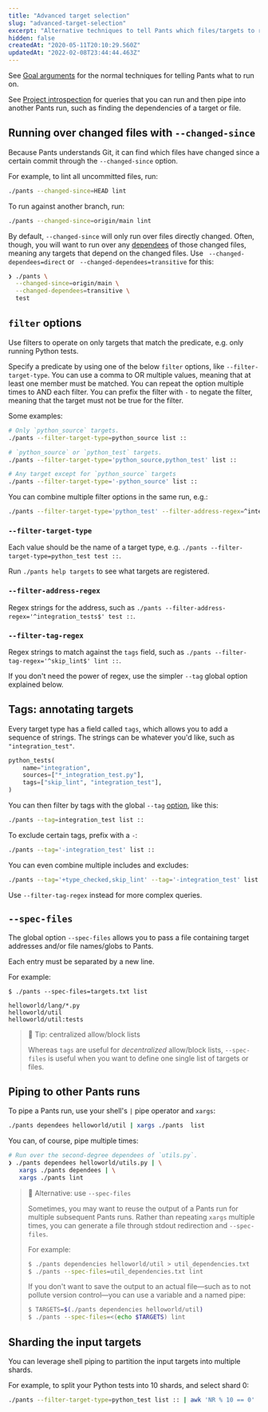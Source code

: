 ```yaml
---
title: "Advanced target selection"
slug: "advanced-target-selection"
excerpt: "Alternative techniques to tell Pants which files/targets to run on."
hidden: false
createdAt: "2020-05-11T20:10:29.560Z"
updatedAt: "2022-02-08T23:44:44.463Z"
---
```

See [Goal arguments](doc:goals#goal-arguments) for the normal techniques for telling Pants what to
run on. 

See [Project introspection](doc:project-introspection) for queries that you can run and then pipe
into another Pants run, such as finding the dependencies of a target or file.

Running over changed files with `--changed-since`
-------------------------------------------------

Because Pants understands Git, it can find which files have changed since a certain commit through the `--changed-since` option.

For example, to lint all uncommitted files, run:

```bash
./pants --changed-since=HEAD lint
```

To run against another branch, run:

```bash
./pants --changed-since=origin/main lint
```

By default, `--changed-since` will only run over files directly changed. Often, though, you will want to run over any [dependees](doc:project-introspection) of those changed files, meaning any targets that depend on the changed files. Use ` --changed-dependees=direct` or ` --changed-dependees=transitive` for this:

```bash
❯ ./pants \
  --changed-since=origin/main \
  --changed-dependees=transitive \
  test
```

`filter` options
----------------

Use filters to operate on only targets that match the predicate, e.g. only running Python tests.

Specify a predicate by using one of the below `filter` options, like `--filter-target-type`. You
can use a comma to OR multiple values, meaning that at least one member must be matched. You
can repeat the option multiple times to AND each filter. You can prefix the filter with
`-` to negate the filter, meaning that the target must not be true for the filter.

Some examples:

```bash
# Only `python_source` targets.
./pants --filter-target-type=python_source list ::

# `python_source` or `python_test` targets.
./pants --filter-target-type='python_source,python_test' list ::

# Any target except for `python_source` targets
./pants --filter-target-type='-python_source' list ::
```

You can combine multiple filter options in the same run, e.g.:

```bash
./pants --filter-target-type='python_test' --filter-address-regex=^integration_tests test ::
```

### `--filter-target-type`

Each value should be the name of a target type, e.g.
`./pants --filter-target-type=python_test test ::`.

Run `./pants help targets` to see what targets are registered.

### `--filter-address-regex`

Regex strings for the address, such as
`./pants --filter-address-regex='^integration_tests$' test ::`.

### `--filter-tag-regex`

Regex strings to match against the `tags` field, such as 
`./pants --filter-tag-regex='^skip_lint$' lint ::`.

If you don't need the power of regex, use the simpler `--tag` global option explained below.

Tags: annotating targets
------------------------

Every target type has a field called `tags`, which allows you to add a sequence of strings. The
strings can be whatever you'd like, such as `"integration_test"`.

```python BUILD
python_tests(
    name="integration",
    sources=["*_integration_test.py"],
    tags=["skip_lint", "integration_test"],
)
```

You can then filter by tags with the global `--tag` [option](doc:reference-global#section-tag), like this:

```bash
./pants --tag=integration_test list ::
```

To exclude certain tags, prefix with a `-`:

```bash
./pants --tag='-integration_test' list ::
```

You can even combine multiple includes and excludes:

```bash
./pants --tag='+type_checked,skip_lint' --tag='-integration_test' list ::
```

Use `--filter-tag-regex` instead for more complex queries.

`--spec-files`
--------------

The global option `--spec-files` allows you to pass a file containing target addresses and/or file names/globs to Pants.

Each entry must be separated by a new line.

For example:

```text Shell
$ ./pants --spec-files=targets.txt list
```
```text targets.txt
helloworld/lang/*.py
helloworld/util
helloworld/util:tests
```

> 📘 Tip: centralized allow/block lists
> 
> Whereas `tags` are useful for _decentralized_ allow/block lists, `--spec-files` is useful when you want to define one single list of targets or files.

Piping to other Pants runs
--------------------------

To pipe a Pants run, use your shell's `|` pipe operator and `xargs`:

```bash
./pants dependees helloworld/util | xargs ./pants  list
```

You can, of course, pipe multiple times:

```bash
# Run over the second-degree dependees of `utils.py`.
❯ ./pants dependees helloworld/utils.py | \
   xargs ./pants dependees | \
   xargs ./pants lint
```

> 📘 Alternative: use `--spec-files`
> 
> Sometimes, you may want to reuse the output of a Pants run for multiple subsequent Pants runs. Rather than repeating `xargs` multiple times, you can generate a file through stdout redirection and `--spec-files`.
> 
> For example:
> 
> ```bash
> $ ./pants dependencies helloworld/util > util_dependencies.txt
> $ ./pants --spec-files=util_dependencies.txt lint
> ```
> 
> If you don't want to save the output to an actual file—such as to not pollute version control—you can use a variable and a named pipe:
> 
> ```bash
> $ TARGETS=$(./pants dependencies helloworld/util)
> $ ./pants --spec-files=<(echo $TARGETS) lint
> ```

Sharding the input targets
--------------------------

You can leverage shell piping to partition the input targets into multiple shards. 

For example, to split your Python tests into 10 shards, and select shard 0:

```bash
./pants --filter-target-type=python_test list :: | awk 'NR % 10 == 0' | ./pants test
```
